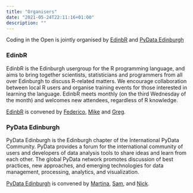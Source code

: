```yaml
---
title: "Organisers"
date: "2021-05-24T22:11:16+01:00"
description: ""
---
```


Coding in the Open is jointly organised by [EdinbR](edinbr.org) and [PyData Edinburgh](https://www.meetup.com/PyData-Edinburgh/)

### EdinbR

EdinbR is the Edinburgh usergroup for the R programming language, and aims to
bring together scientists, statisticians and programmers from all over
Edinburgh to discuss R-related matters. We encourage collaboration between
local R users and organise training events for those interested in learning the
language. EdinbR meets monthly (on the third Wednesday of the month) and
welcomes new attendees, regardless of R knowledge.

[EdinbR](edinbr.org) is convened by
[Federico](http://twitter.com/Chicco_Stat),
[Mike](http://twitter.com/mikerspencer) and
[Greg](http://twitter.com/gwmngilfen).

### PyData Edinburgh

PyData Edinburgh is the Edinburgh chapter of the International PyData
Community. PyData provides a forum for the international community of users and
developers of data analysis tools to share ideas and learn from each other. The
global PyData network promotes discussion of best practices, new approaches,
and emerging technologies for data management, processing, analytics, and
visualization.

[PyData Edinburgh](https://www.meetup.com/PyData-Edinburgh/) is convened by
[Martina](https://twitter.com/m_letitbe), [Sam](https://twitter.com/lilacpatsy),
and [Nick](https://twitter.com/njr0).
